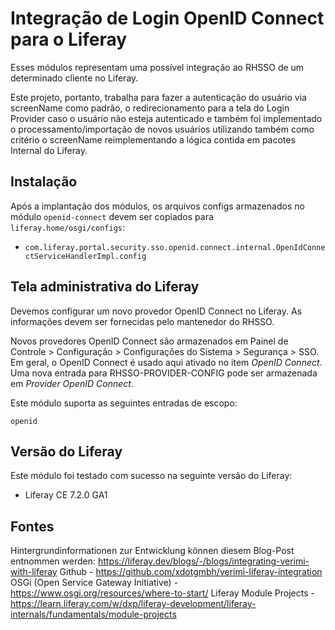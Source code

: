 Integração de Login OpenID Connect para o Liferay
==============================

Esses módulos representam uma possível integração ao RHSSO de um determinado cliente no Liferay.

Este projeto, portanto, trabalha para fazer a autenticação do usuário via screenName como padrão, o redirecionamento para a tela do Login Provider caso o usuário não esteja autenticado e também foi implementado o processamento/importação de novos usuários utilizando também como critério o screenName reimplementando a lógica contida em pacotes Internal do Liferay.

Instalação
------------

Após a implantação dos módulos, os arquivos configs armazenados no módulo `openid-connect` devem ser copiados para `liferay.home/osgi/configs`:

* `com.liferay.portal.security.sso.openid.connect.internal.OpenIdConnectServiceHandlerImpl.config`

Tela administrativa do Liferay
---------

Devemos configurar um novo provedor OpenID Connect no Liferay. As informações devem ser fornecidas pelo mantenedor do RHSSO.

Novos provedores OpenID Connect são armazenados em Painel de Controle > Configuração > Configurações do Sistema > Segurança > SSO. Em geral, o OpenID Connect é usado aqui
ativado no item *OpenID Connect*. Uma nova entrada para RHSSO-PROVIDER-CONFIG pode ser armazenada em *Provider OpenID Connect*.

Este módulo suporta as seguintes entradas de escopo:
    
    openid

Versão do Liferay
-----------------

Este módulo foi testado com sucesso na seguinte versão do Liferay:

* Liferay CE 7.2.0 GA1

Fontes
-----------------------

Hintergrundinformationen zur Entwicklung können diesem Blog-Post entnommen werden: https://liferay.dev/blogs/-/blogs/integrating-verimi-with-liferay
Github - https://github.com/xdotgmbh/verimi-liferay-integration
OSGi (Open Service Gateway Initiative) - https://www.osgi.org/resources/where-to-start/
Liferay Module Projects - https://learn.liferay.com/w/dxp/liferay-development/liferay-internals/fundamentals/module-projects
